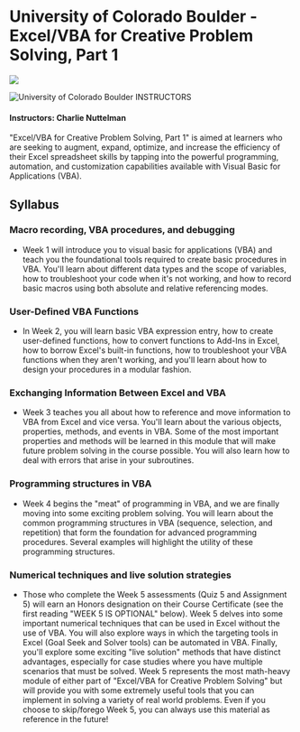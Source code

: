# University of Colorado Boulder  - Excel/VBA for Creative Problem Solving, Part 1

<img src="https://i.imgur.com/FLBi36b.png">

![University of Colorado Boulder](http://i.imgur.com/Qktqnu1.png) INSTRUCTORS
#### Instructors: Charlie Nuttelman

"Excel/VBA for Creative Problem Solving, Part 1" is aimed at learners who are seeking to augment, expand, optimize, and increase the efficiency of their Excel spreadsheet skills by tapping into the powerful programming, automation, and customization capabilities available with Visual Basic for Applications (VBA).


## Syllabus

### Macro recording, VBA procedures, and debugging
- Week 1 will introduce you to visual basic for applications (VBA) and teach you the foundational tools required to create basic procedures in VBA. You'll learn about different data types and the scope of variables, how to troubleshoot your code when it's not working, and how to record basic macros using both absolute and relative referencing modes.

### User-Defined VBA Functions
- In Week 2, you will learn basic VBA expression entry, how to create user-defined functions, how to convert functions to Add-Ins in Excel, how to borrow Excel's built-in functions, how to troubleshoot your VBA functions when they aren't working, and you'll learn about how to design your procedures in a modular fashion.

### Exchanging Information Between Excel and VBA
- Week 3 teaches you all about how to reference and move information to VBA from Excel and vice versa. You'll learn about the various objects, properties, methods, and events in VBA. Some of the most important properties and methods will be learned in this module that will make future problem solving in the course possible. You will also learn how to deal with errors that arise in your subroutines.

### Programming structures in VBA
- Week 4 begins the "meat" of programming in VBA, and we are finally moving into some exciting problem solving. You will learn about the common programming structures in VBA (sequence, selection, and repetition) that form the foundation for advanced programming procedures. Several examples will highlight the utility of these programming structures.

### Numerical techniques and live solution strategies
- Those who complete the Week 5 assessments (Quiz 5 and Assignment 5) will earn an Honors designation on their Course Certificate (see the first reading "WEEK 5 IS OPTIONAL" below). Week 5 delves into some important numerical techniques that can be used in Excel without the use of VBA. You will also explore ways in which the targeting tools in Excel (Goal Seek and Solver tools) can be automated in VBA. Finally, you'll explore some exciting "live solution" methods that have distinct advantages, especially for case studies where you have multiple scenarios that must be solved. Week 5 represents the most math-heavy module of either part of "Excel/VBA for Creative Problem Solving" but will provide you with some extremely useful tools that you can implement in solving a variety of real world problems. Even if you choose to skip/forego Week 5, you can always use this material as reference in the future!
